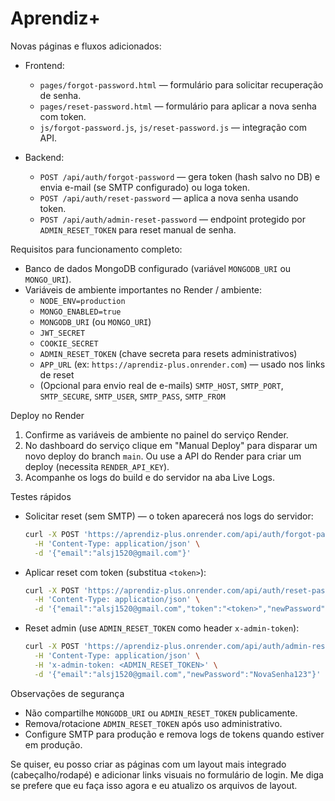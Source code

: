 # Aprendiz+

Novas páginas e fluxos adicionados:

- Frontend:
  - `pages/forgot-password.html` — formulário para solicitar recuperação de senha.
  - `pages/reset-password.html` — formulário para aplicar a nova senha com token.
  - `js/forgot-password.js`, `js/reset-password.js` — integração com API.

- Backend:
  - `POST /api/auth/forgot-password` — gera token (hash salvo no DB) e envia e-mail (se SMTP configurado) ou loga token.
  - `POST /api/auth/reset-password` — aplica a nova senha usando token.
  - `POST /api/auth/admin-reset-password` — endpoint protegido por `ADMIN_RESET_TOKEN` para reset manual de senha.

Requisitos para funcionamento completo:

- Banco de dados MongoDB configurado (variável `MONGODB_URI` ou `MONGO_URI`).
- Variáveis de ambiente importantes no Render / ambiente:
  - `NODE_ENV=production`
  - `MONGO_ENABLED=true`
  - `MONGODB_URI` (ou `MONGO_URI`)
  - `JWT_SECRET`
  - `COOKIE_SECRET`
  - `ADMIN_RESET_TOKEN` (chave secreta para resets administrativos)
  - `APP_URL` (ex: `https://aprendiz-plus.onrender.com`) — usado nos links de reset
  - (Opcional para envio real de e-mails) `SMTP_HOST`, `SMTP_PORT`, `SMTP_SECURE`, `SMTP_USER`, `SMTP_PASS`, `SMTP_FROM`

Deploy no Render

1. Confirme as variáveis de ambiente no painel do serviço Render.
2. No dashboard do serviço clique em "Manual Deploy" para disparar um novo deploy do branch `main`. Ou use a API do Render para criar um deploy (necessita `RENDER_API_KEY`).
3. Acompanhe os logs do build e do servidor na aba Live Logs.

Testes rápidos

- Solicitar reset (sem SMTP) — o token aparecerá nos logs do servidor:
  ```bash
  curl -X POST 'https://aprendiz-plus.onrender.com/api/auth/forgot-password' \
    -H 'Content-Type: application/json' \
    -d '{"email":"alsj1520@gmail.com"}'
  ```

- Aplicar reset com token (substitua `<token>`):
  ```bash
  curl -X POST 'https://aprendiz-plus.onrender.com/api/auth/reset-password' \
    -H 'Content-Type: application/json' \
    -d '{"email":"alsj1520@gmail.com","token":"<token>","newPassword":"NovaSenha123"}'
  ```

- Reset admin (use `ADMIN_RESET_TOKEN` como header `x-admin-token`):
  ```bash
  curl -X POST 'https://aprendiz-plus.onrender.com/api/auth/admin-reset-password' \
    -H 'Content-Type: application/json' \
    -H 'x-admin-token: <ADMIN_RESET_TOKEN>' \
    -d '{"email":"alsj1520@gmail.com","newPassword":"NovaSenha123"}'
  ```

Observações de segurança

- Não compartilhe `MONGODB_URI` ou `ADMIN_RESET_TOKEN` publicamente.
- Remova/rotacione `ADMIN_RESET_TOKEN` após uso administrativo.
- Configure SMTP para produção e remova logs de tokens quando estiver em produção.

Se quiser, eu posso criar as páginas com um layout mais integrado (cabeçalho/rodapé) e adicionar links visuais no formulário de login. Me diga se prefere que eu faça isso agora e eu atualizo os arquivos de layout.